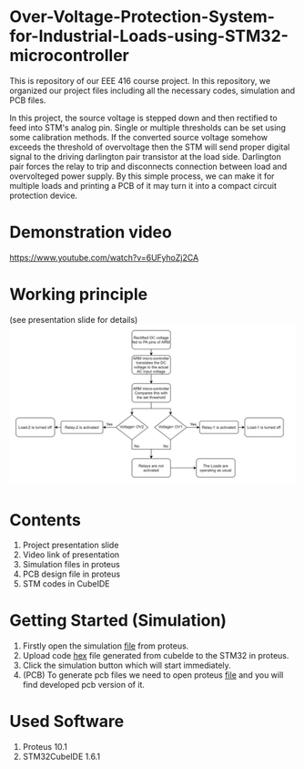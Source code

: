 # Over-Voltage-Protection-System-for-Industrial-Loads-using-STM32-microcontroller
This is repository of our EEE 416 course project. In this repository, we organized our project files including all the necessary codes, simulation and PCB files. 

In this project, the source voltage is stepped down and then rectified to feed into STM's analog pin. Single or multiple thresholds can be set using some calibration methods. If the converted source voltage somehow exceeds the threshold of overvoltage then the STM will send proper digital signal to the driving darlington pair transistor at the load side. Darlington pair forces the relay to trip and disconnects connection between load and overvolteged power supply. By this simple process, we can make it for multiple loads and printing a PCB of it may turn it into a compact circuit protection device.

# Demonstration video
https://www.youtube.com/watch?v=6UFyhoZj2CA

# Working principle
(see presentation slide for details)
![Flowchart of the project](flowchart.jpg)

# Contents
1. Project presentation slide
2. Video link of presentation
3. Simulation files in proteus
4. PCB design file in proteus
5. STM codes in CubeIDE

# Getting Started (Simulation)
1. Firstly open the simulation [file](EEE416_J2021_P10/adc.pdsprj) from proteus.
2. Upload code [hex](EEE416_J2021_P10/ADCconversion4/Debug/ADCconversion4.hex) file generated from cubeIde to the STM32 in proteus.
3. Click the simulation button which will start immediately.
4. (PCB) To generate pcb files we need to open proteus [file](adc_final_pcb.pdsprj) and you will find developed pcb version of it.

# Used Software
1. Proteus 10.1
2. STM32CubeIDE 1.6.1

